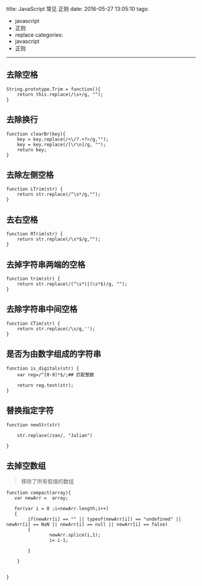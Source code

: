 title: JavaScript 常见 正则
date: 2016-05-27 13:05:10
tags:
  - javascript
  - 正则
  - replace
categories:
  - javascript
  - 正则
---



## 去除空格
 
```
String.prototype.Trim = function(){ 
    return this.replace(/\s+/g, ""); 
} 
```


## 去除换行 

```
function clearBr(key){ 
    key = key.replace(/<\/?.+?>/g,""); 
    key = key.replace(/[\r\n]/g, ""); 
    return key; 
} 
```

## 去除左侧空格 

```
function LTrim(str) { 
    return str.replace(/^\s*/g,""); 
} 
```

## 去右空格 

```
function RTrim(str) { 
    return str.replace(/\s*$/g,""); 
}

```
## 去掉字符串两端的空格 

```
function trim(str) { 
    return str.replace(/(^\s*)|(\s*$)/g, ""); 
} 
```
## 去除字符串中间空格 

```
function CTim(str) { 
    return str.replace(/\s/g,''); 
} 
```

## 是否为由数字组成的字符串 

```
function is_digitals(str) { 
    var reg=/^[0-9]*$/;## 匹配整数 

    return reg.test(str);   
} 
```

## 替换指定字符 
```
function newStr(str)  
    
    str.replace(/zan/, "Julian")
    
}
```

## 去掉空数组

> 移除了所有假值的数组

```
function compact(array){
   var newArr =  array;
   
   for(var i = 0 ;i<newArr.length;i++)
   {
        if(newArr[i] == "" || typeof(newArr[i]) == "undefined" || newArr[i] == NaN || newArr[i] == null || newArr[i] == false)
        {
                newArr.splice(i,1);
                i= i-1;
            
        }
                
    }
    
    
}
```

